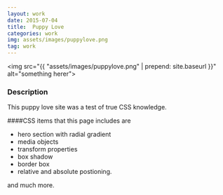 ```yaml
---
layout: work
date: 2015-07-04
title:  Puppy Love
categories: work
img: assets/images/puppylove.png
tag: work
---
```


<img src="{{ "assets/images/puppylove.png" | prepend: site.baseurl }}" alt="something herer">





### Description

This puppy love site was a test of true CSS knowledge. 

####CSS items that this page includes are 
- hero section with radial gradient
- media objects 
- transform properties
- box shadow
- border box
- relative and absolute postioning. 

and much more. 